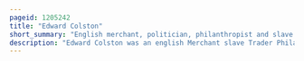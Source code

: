 ```yaml
---
pageid: 1205242
title: "Edward Colston"
short_summary: "English merchant, politician, philanthropist and slave trader (1636–1721)"
description: "Edward Colston was an english Merchant slave Trader Philanthropist and Tory Mp."
---
```

